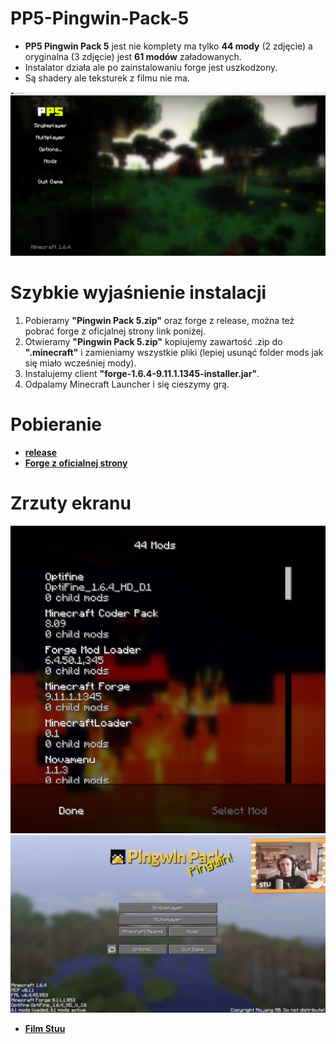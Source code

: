 # PP5-Pingwin-Pack-5
- **PP5 Pingwin Pack 5** jest nie komplety ma tylko **44 mody** (2 zdjęcie) a oryginalna (3 zdjęcie) jest **61 modów** załadowanych.
- Instalator działa ale po zainstalowaniu forge jest uszkodzony.
- Są shadery ale teksturek z filmu nie ma.

![1](png/1.png)

# Szybkie wyjaśnienie instalacji

1. Pobieramy **"Pingwin Pack 5.zip"** oraz forge z release, można też pobrać forge z oficjalnej strony link poniżej.
2. Otwieramy **"Pingwin Pack 5.zip"** kopiujemy zawartość .zip do **".minecraft"** i zamieniamy wszystkie pliki (lepiej usunąć folder mods jak się miało wcześniej mody).
3. Instalujemy client **"forge-1.6.4-9.11.1.1345-installer.jar"**.
4. Odpalamy Minecraft Launcher i się cieszymy grą.

# Pobieranie

- **[release](https://github.com/KryskiPL/PP5-Pingwin-Pack-5/releases)**
- **[Forge z oficialnej strony](https://files.minecraftforge.net/net/minecraftforge/forge/index_1.6.4.html)**

# Zrzuty ekranu

![2](png/2.png)
![3](png/3.png)
- **[Film Stuu](https://youtu.be/ns500w9JZrs)**